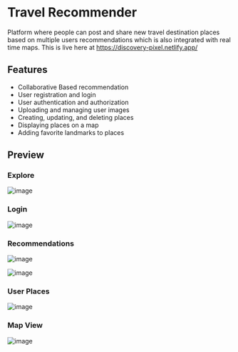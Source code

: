 # Travel Recommender
Platform where people can post and share new travel destination places based on multiple users recommendations which is also integrated with real time maps.
This is live here at https://discovery-pixel.netlify.app/ 

## Features
- Collaborative Based recommendation
- User registration and login
- User authentication and authorization
- Uploading and managing user images
- Creating, updating, and deleting places
- Displaying places on a map
- Adding favorite landmarks to places

## Preview

### Explore
![image](https://github.com/user-attachments/assets/c037bc1c-7669-4f6e-83c3-052c537e2d89)


### Login
![image](https://github.com/sskanda/discoverPixel/assets/57634365/29fbd0e2-6134-4631-b29d-74dc0c1f4502)


### Recommendations
![image](https://github.com/user-attachments/assets/e4c9b2ac-c0b7-4cc0-8f83-ececaca829ea)

![image](https://github.com/user-attachments/assets/b331ea4c-146c-4f38-9249-bf00fa7eaf86)


### User Places
![image](https://github.com/sskanda/discoverPixel/assets/57634365/ed58c2a7-b9cc-4fb5-9cd0-11e2c245b25c)


### Map View
![image](https://github.com/sskanda/discoverPixel/assets/57634365/5f1bd6ac-2261-45c5-b8c8-b842d480a2ad)



